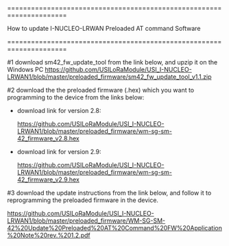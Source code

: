 =====================================================================

How to update I-NUCLEO-LRWAN Preloaded AT command Software

=====================================================================


#1 download sm42_fw_update_tool from the link below, and upzip it on the Windows PC
   https://github.com/USILoRaModule/USI_I-NUCLEO-LRWAN1/blob/master/preloaded_firmware/sm42_fw_update_tool_v1.1.zip
   
#2 download the the preloaded firmware (.hex) which you want to programming to the device from the links below:
   
   * download link for version 2.8:
   
      https://github.com/USILoRaModule/USI_I-NUCLEO-LRWAN1/blob/master/preloaded_firmware/wm-sg-sm-42_firmware_v2.8.hex
   
   * download link for version 2.9:
   
      https://github.com/USILoRaModule/USI_I-NUCLEO-LRWAN1/blob/master/preloaded_firmware/wm-sg-sm-42_firmware_v2.9.hex
      
#3 download the update instructions from the link below, and follow it to reprogramming the preloaded firmware in the device.

   https://github.com/USILoRaModule/USI_I-NUCLEO-LRWAN1/blob/master/preloaded_firmware/WM-SG-SM-42%20Update%20Preloaded%20AT%20Command%20FW%20Application%20Note%20rev.%201.2.pdf

